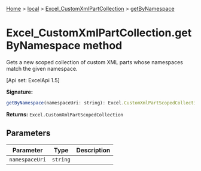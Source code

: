 [Home](./index) &gt; [local](local.md) &gt; [Excel\_CustomXmlPartCollection](local.excel_customxmlpartcollection.md) &gt; [getByNamespace](local.excel_customxmlpartcollection.getbynamespace.md)

# Excel\_CustomXmlPartCollection.getByNamespace method

Gets a new scoped collection of custom XML parts whose namespaces match the given namespace. 

 \[Api set: ExcelApi 1.5\]

**Signature:**
```javascript
getByNamespace(namespaceUri: string): Excel.CustomXmlPartScopedCollection;
```
**Returns:** `Excel.CustomXmlPartScopedCollection`

## Parameters

|  Parameter | Type | Description |
|  --- | --- | --- |
|  `namespaceUri` | `string` |  |

